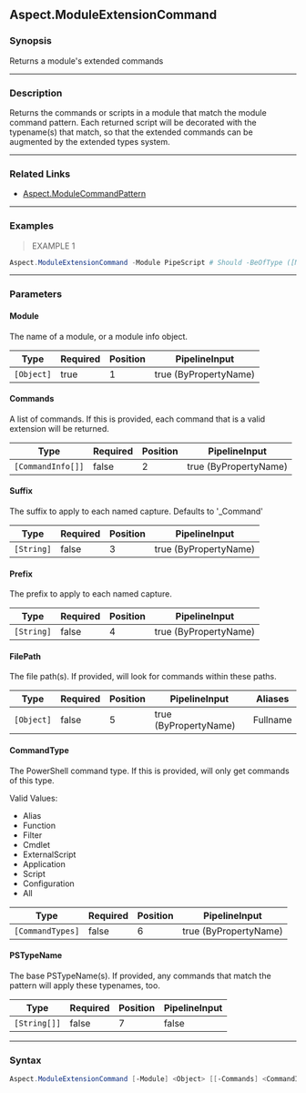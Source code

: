Aspect.ModuleExtensionCommand
-----------------------------




### Synopsis
Returns a module's extended commands



---


### Description

Returns the commands or scripts in a module that match the module command pattern.
Each returned script will be decorated with the typename(s) that match,
so that the extended commands can be augmented by the extended types system.



---


### Related Links
* [Aspect.ModuleCommandPattern](Aspect.ModuleCommandPattern.md)





---


### Examples
> EXAMPLE 1

```PowerShell
Aspect.ModuleExtensionCommand -Module PipeScript # Should -BeOfType ([Management.Automation.CommandInfo])
```


---


### Parameters
#### **Module**

The name of a module, or a module info object.






|Type      |Required|Position|PipelineInput        |
|----------|--------|--------|---------------------|
|`[Object]`|true    |1       |true (ByPropertyName)|



#### **Commands**

A list of commands.
If this is provided, each command that is a valid extension will be returned.






|Type             |Required|Position|PipelineInput        |
|-----------------|--------|--------|---------------------|
|`[CommandInfo[]]`|false   |2       |true (ByPropertyName)|



#### **Suffix**

The suffix to apply to each named capture.
Defaults to '_Command'






|Type      |Required|Position|PipelineInput        |
|----------|--------|--------|---------------------|
|`[String]`|false   |3       |true (ByPropertyName)|



#### **Prefix**

The prefix to apply to each named capture.






|Type      |Required|Position|PipelineInput        |
|----------|--------|--------|---------------------|
|`[String]`|false   |4       |true (ByPropertyName)|



#### **FilePath**

The file path(s).  If provided, will look for commands within these paths.






|Type      |Required|Position|PipelineInput        |Aliases |
|----------|--------|--------|---------------------|--------|
|`[Object]`|false   |5       |true (ByPropertyName)|Fullname|



#### **CommandType**

The PowerShell command type.  If this is provided, will only get commands of this type.



Valid Values:

* Alias
* Function
* Filter
* Cmdlet
* ExternalScript
* Application
* Script
* Configuration
* All






|Type            |Required|Position|PipelineInput        |
|----------------|--------|--------|---------------------|
|`[CommandTypes]`|false   |6       |true (ByPropertyName)|



#### **PSTypeName**

The base PSTypeName(s).
If provided, any commands that match the pattern will apply these typenames, too.






|Type        |Required|Position|PipelineInput|
|------------|--------|--------|-------------|
|`[String[]]`|false   |7       |false        |





---


### Syntax
```PowerShell
Aspect.ModuleExtensionCommand [-Module] <Object> [[-Commands] <CommandInfo[]>] [[-Suffix] <String>] [[-Prefix] <String>] [[-FilePath] <Object>] [[-CommandType] {Alias | Function | Filter | Cmdlet | ExternalScript | Application | Script | Configuration | All}] [[-PSTypeName] <String[]>] [<CommonParameters>]
```
